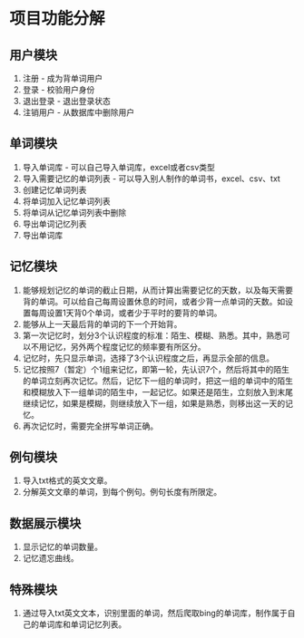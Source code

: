 # 项目功能分解

## 用户模块
1. 注册 - 成为背单词用户
2. 登录 - 校验用户身份
3. 退出登录 - 退出登录状态
4. 注销用户 - 从数据库中删除用户

## 单词模块
1. 导入单词库 - 可以自己导入单词库，excel或者csv类型
2. 导入需要记忆的单词列表 - 可以导入别人制作的单词书，excel、csv、txt
3. 创建记忆单词列表
4. 将单词加入记忆单词列表
5. 将单词从记忆单词列表中删除
7. 导出单词记忆列表
8. 导出单词库

## 记忆模块
1. 能够规划记忆的单词的截止日期，从而计算出需要记忆的天数，以及每天需要背的单词。可以给自己每周设置休息的时间，或者少背一点单词的天数。如设置每周设置1天背0个单词，或者少于平时的要背的单词。
2. 能够从上一天最后背的单词的下一个开始背。
3. 第一次记忆时，划分3个认识程度的标准：陌生、模糊、熟悉。其中，熟悉可以不用记忆，另外两个程度记忆的频率要有所区分。
4. 记忆时，先只显示单词，选择了3个认识程度之后，再显示全部的信息。
5. 记忆按照7（暂定）个1组来记忆，即第一轮，先认识7个，然后将其中的陌生的单词立刻再次记忆。然后，记忆下一组的单词时，把这一组的单词中的陌生和模糊放入下一组单词的陌生中，一起记忆。如果还是陌生，立刻放入到末尾继续记忆，如果是模糊，则继续放入下一组，如果是熟悉，则移出这一天的记忆。
6. 再次记忆时，需要完全拼写单词正确。

## 例句模块
1. 导入txt格式的英文文章。
2. 分解英文文章的单词，到每个例句。例句长度有所限定。

## 数据展示模块
1. 显示记忆的单词数量。
2. 记忆遗忘曲线。

## 特殊模块
1. 通过导入txt英文文本，识别里面的单词，然后爬取bing的单词库，制作属于自己的单词库和单词记忆列表。